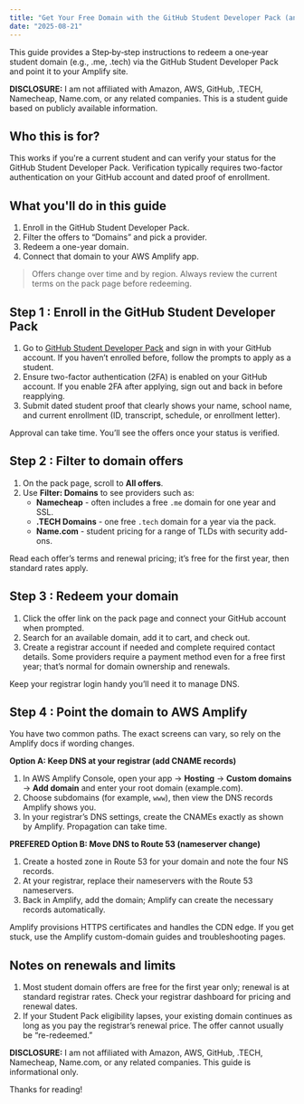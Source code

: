 ```yaml
---
title: "Get Your Free Domain with the GitHub Student Developer Pack (and connect it to AWS Amplify)"
date: "2025-08-21"
---
```


This guide provides a Step‑by‑step instructions to redeem a one‑year student domain (e.g., .me, .tech) via the GitHub Student Developer Pack and point it to your Amplify site.

**DISCLOSURE:** I am not affiliated with Amazon, AWS, GitHub, .TECH, Namecheap, Name.com, or any related companies. This is a student guide based on publicly available information.

## Who this is for?
This works if you're a current student and can verify your status for the GitHub Student Developer Pack. Verification typically requires two-factor authentication on your GitHub account and dated proof of enrollment. 

## What you'll do in this guide
1. Enroll in the GitHub Student Developer Pack.  
2. Filter the offers to “Domains” and pick a provider.  
3. Redeem a one-year domain.  
4. Connect that domain to your AWS Amplify app.

> Offers change over time and by region. Always review the current terms on the pack page before redeeming.  

## Step 1 : Enroll in the GitHub Student Developer Pack
1. Go to [GitHub Student Developer Pack](https://education.github.com/pack) and sign in with your GitHub account. If you haven’t enrolled before, follow the prompts to apply as a student.  
2. Ensure two-factor authentication (2FA) is enabled on your GitHub account. If you enable 2FA after applying, sign out and back in before reapplying.  
3. Submit dated student proof that clearly shows your name, school name, and current enrollment (ID, transcript, schedule, or enrollment letter).  

Approval can take time. You’ll see the offers once your status is verified.  

## Step 2 : Filter to domain offers
1. On the pack page, scroll to **All offers**.  
2. Use **Filter: Domains** to see providers such as:  
   - **Namecheap** - often includes a free `.me` domain for one year and SSL.  
   - **.TECH Domains** - one free `.tech` domain for a year via the pack.  
   - **Name.com** - student pricing for a range of TLDs with security add-ons.  

Read each offer’s terms and renewal pricing; it’s free for the first year, then standard rates apply.

## Step 3 : Redeem your domain
1. Click the offer link on the pack page and connect your GitHub account when prompted.  
2. Search for an available domain, add it to cart, and check out.  
3. Create a registrar account if needed and complete required contact details. Some providers require a payment method even for a free first year; that’s normal for domain ownership and renewals.  

Keep your registrar login handy you’ll need it to manage DNS.

## Step 4 : Point the domain to AWS Amplify
You have two common paths. The exact screens can vary, so rely on the Amplify docs if wording changes.

**Option A: Keep DNS at your registrar (add CNAME records)**  
1. In AWS Amplify Console, open your app → **Hosting** → **Custom domains** → **Add domain** and enter your root domain (example.com).  
2. Choose subdomains (for example, `www`), then view the DNS records Amplify shows you.  
3. In your registrar’s DNS settings, create the CNAMEs exactly as shown by Amplify. Propagation can take time.  

**PREFERED Option B: Move DNS to Route 53 (nameserver change)**  
1. Create a hosted zone in Route 53 for your domain and note the four NS records.  
2. At your registrar, replace their nameservers with the Route 53 nameservers.  
3. Back in Amplify, add the domain; Amplify can create the necessary records automatically.  

Amplify provisions HTTPS certificates and handles the CDN edge. If you get stuck, use the Amplify custom-domain guides and troubleshooting pages.  

## Notes on renewals and limits
1. Most student domain offers are free for the first year only; renewal is at standard registrar rates. Check your registrar dashboard for pricing and renewal dates.  
2. If your Student Pack eligibility lapses, your existing domain continues as long as you pay the registrar’s renewal price. The offer cannot usually be “re-redeemed.”  

**DISCLOSURE:** I am not affiliated with Amazon, AWS, GitHub, .TECH, Namecheap, Name.com, or any related companies. This guide is informational only.

Thanks for reading!
